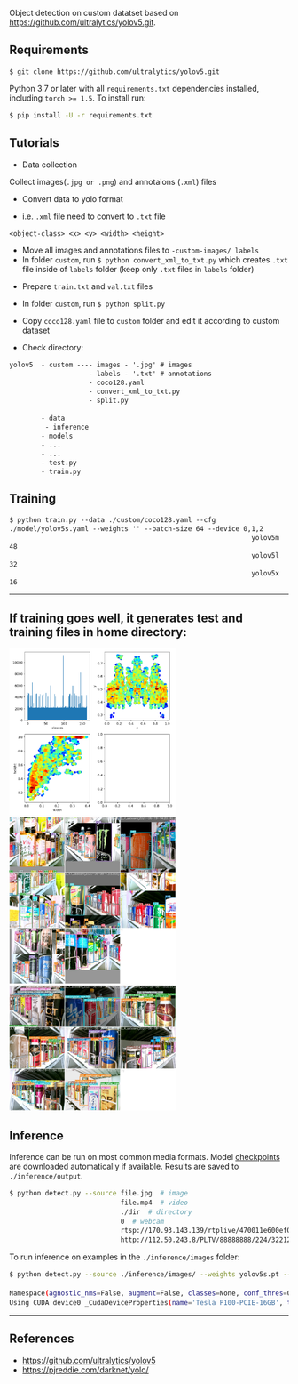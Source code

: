 Object detection on custom datatset based on https://github.com/ultralytics/yolov5.git.



## Requirements

```
$ git clone https://github.com/ultralytics/yolov5.git
```


Python 3.7 or later with all `requirements.txt` dependencies installed, including `torch >= 1.5`. To install run:
```bash
$ pip install -U -r requirements.txt
```


## Tutorials

* Data collection

Collect images(`.jpg or .png`) and annotaions (`.xml`) files

* Convert data to yolo format


- i.e. `.xml` file need to convert to `.txt` file   

```
<object-class> <x> <y> <width> <height>

```
- Move all images and annotations files to `-custom-images/ labels`
- In folder `custom`, run `$ python convert_xml_to_txt.py` which creates `.txt` file inside of `labels` folder (keep only `.txt` files in `labels` folder)

* Prepare `train.txt` and `val.txt` files
- In folder `custom`, run `$ python split.py` 

* Copy `coco128.yaml` file to `custom` folder and edit it according to custom dataset

* Check directory:

```
yolov5  - custom ---- images - '.jpg' # images
                    - labels - '.txt' # annotations
                    - coco128.yaml
                    - convert_xml_to_txt.py
                    - split.py
        
        - data
         - inference 
        - models
        - ...
        - ...
        - test.py
        - train.py
```

## Training

```
$ python train.py --data ./custom/coco128.yaml --cfg ./model/yolov5s.yaml --weights '' --batch-size 64 --device 0,1,2
                                                             yolov5m                                48
                                                             yolov5l                                32
                                                             yolov5x                                16
```

---------------------------------------------------------------------------------------------------------------------------------------------

## If training goes well, it generates test and training files in home directory:

<img src="labels.png" width="300">
<img src="train_batch2.jpg" width="300">
<img src="test_batch0_gt.jpg" width="300">



## Inference

Inference can be run on most common media formats. Model [checkpoints](https://drive.google.com/open?id=1Drs_Aiu7xx6S-ix95f9kNsA6ueKRpN2J) are downloaded automatically if available. Results are saved to `./inference/output`.
```bash
$ python detect.py --source file.jpg  # image 
                            file.mp4  # video
                            ./dir  # directory
                            0  # webcam
                            rtsp://170.93.143.139/rtplive/470011e600ef003a004ee33696235daa  # rtsp stream
                            http://112.50.243.8/PLTV/88888888/224/3221225900/1.m3u8  # http stream
```



To run inference on examples in the `./inference/images` folder:

```bash
$ python detect.py --source ./inference/images/ --weights yolov5s.pt --conf 0.4 --iou o.5 --device 0,1,2

Namespace(agnostic_nms=False, augment=False, classes=None, conf_thres=0.4, device='', fourcc='mp4v', half=False, img_size=640, iou_thres=0.5, output='inference/output', save_txt=False, source='./inference/images/', view_img=False, weights='yolov5s.pt')
Using CUDA device0 _CudaDeviceProperties(name='Tesla P100-PCIE-16GB', total_memory=16280MB)
```
---------------------------------------------------------------------------------------------------------------------------------------------------
## References
- https://github.com/ultralytics/yolov5
- https://pjreddie.com/darknet/yolo/


